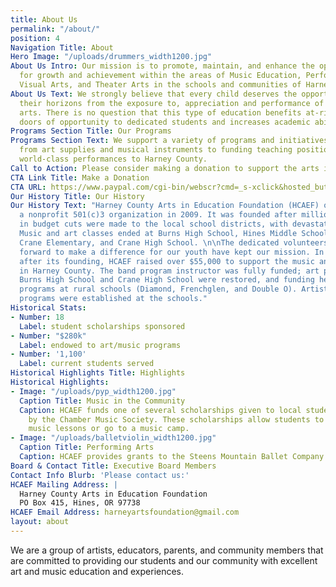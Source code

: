 ```yaml
---
title: About Us
permalink: "/about/"
position: 4
Navigation Title: About
Hero Image: "/uploads/drummers_width1200.jpg"
About Us Intro: Our mission is to promote, maintain, and enhance the opportunities
  for growth and achievement within the areas of Music Education, Performing Arts,
  Visual Arts, and Theater Arts in the schools and communities of Harney County.
About Us Text: We strongly believe that every child deserves the opportunity to expand
  their horizons from the exposure to, appreciation and performance of music and the
  arts. There is no question that this type of education benefits at-risk kids, opens
  doors of opportunity to dedicated students and increases academic ability for all.
Programs Section Title: Our Programs
Programs Section Text: We support a variety of programs and initiatives &mdash; everything
  from art supplies and musical instruments to funding teaching positions to bringing
  world-class performances to Harney County.
Call to Action: Please consider making a donation to support the arts in Harney County.
CTA Link Title: Make a Donation
CTA URL: https://www.paypal.com/cgi-bin/webscr?cmd=_s-xclick&hosted_button_id=2LUZUYG2268NS
Our History Title: Our History
Our History Text: "Harney County Arts in Education Foundation (HCAEF) officially became
  a nonprofit 501(c)3 organization in 2009. It was founded after millions of dollars
  in budget cuts were made to the local school districts, with devastating results.
  Music and art classes ended at Burns High School, Hines Middle School, Slater Elementary,
  Crane Elementary, and Crane High School. \n\nThe dedicated volunteers that stepped
  forward to make a difference for our youth have kept our mission. In the six years
  after its founding, HCAEF raised over $55,000 to support the music and arts programs
  in Harney County. The band program instructor was fully funded; art programs at
  Burns High School and Crane High School were restored, and funding helped assist
  programs at rural schools (Diamond, Frenchglen, and Double O). Artists-in-Residence
  programs were established at the schools."
Historical Stats:
- Number: 18
  Label: student scholarships sponsored
- Number: "$280k"
  Label: endowed to art/music programs
- Number: '1,100'
  Label: current students served
Historical Highlights Title: Highlights
Historical Highlights:
- Image: "/uploads/pyp_width1200.jpg"
  Caption Title: Music in the Community
  Caption: HCAEF funds one of several scholarships given to local students each year
    by the Chamber Music Society. These scholarships allow students to receive private
    music lessons or go to a music camp.
- Image: "/uploads/balletviolin_width1200.jpg"
  Caption Title: Performing Arts
  Caption: HCAEF provides grants to the Steens Mountain Ballet Company.
Board & Contact Title: Executive Board Members
Contact Info Blurb: 'Please contact us:'
HCAEF Mailing Address: |
  Harney County Arts in Education Foundation
  PO Box 415, Hines, OR 97738
HCAEF Email Address: harneyartsfoundation@gmail.com
layout: about
---
```


We are a group of artists, educators, parents, and community members that are committed to providing our students and our community with excellent art and music education and experiences.
